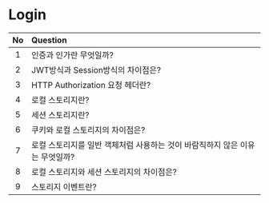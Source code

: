 # Login

| No  | Question                                                                            |
| :-: | :---------------------------------------------------------------------------------- |
|  1  | 인증과 인가란 무엇일까?                                                               |
|  2  | JWT방식과 Session방식의 차이점은?                                                     |
|  3  | HTTP Authorization 요청 헤더란?                                                      |
|  4  | 로컬 스토리지란?                                                                     |
|  5  | 세션 스토리지란?                                                                     |
|  6  | 쿠키와 로컬 스토리지의 차이점은?                                                       |
|  7  | 로컬 스토리지를 일반 객체처럼 사용하는 것이 바람직하지 않은 이유는 무엇일까?               |
|  8  | 로컬 스토리지와 세션 스토리지의 차이점은?                                               |
|  9  | 스토리지 이벤트란?                                                                   |